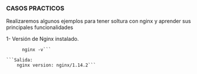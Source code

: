 ### CASOS PRACTICOS

Realizaremos algunos ejemplos para tener soltura con nginx y aprender sus principales funcionalidades

1- Versión de Nginx instalado.

  ```Entrada:
        nginx -v```
      
  ```Salida:
      nginx version: nginx/1.14.2```
